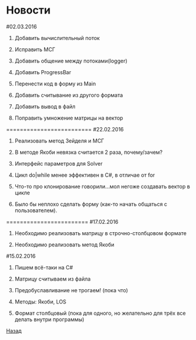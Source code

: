Новости
========================
#02.03.2016
1. Добавить вычислительный поток

2. Исправить МСГ

3. Добавить общение между потоками(logger)

4. Добавить ProgressBar

5. Перенести код в форму из Main

6. Добавить считывание из другого формата

7. Добавить вывод в файл

8. Поправить умножение матрицы на вектор

=========================
#22.02.2016
1. Реализовать метод Зейделя и МСГ

2. В методе Якоби невязка считается 2 раза, почему/зачем?

3. Интерфейс параметров для Solver 

4. Цикл do|while менее эффективен в C#, в отличае от for

5. Что-то про клонирование говорили...мол негоже создавать вектор в цикле

6. Было бы неплохо сделать форму (как-то начать общаться с пользователем).

========================
#17.02.2016
1. Необходимо реализовать матрицу в строчно-столбцовом формате

2. Необходимо реализовать метод Якоби

#15.02.2016
1. Пишем всё-таки на C#

2. Матрицу считываем из файла

3. Предобуславливание не трогаем! (пока что)

4. Методы: Якоби, LOS

5. Формат столбцовый (пока для одного, но желательно для трёх все делать внутри программы)

[Назад](https://github.com/SLAEPM23/SLAE)
